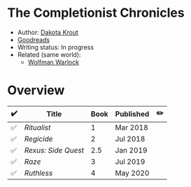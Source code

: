 # The Completionist Chronicles

- Author: [Dakota Krout](/authors.md#dakota-krout)
- [Goodreads](https://www.goodreads.com/series/229735-the-completionist-chronicles)
- Writing status: In progress
- Related (same world):
  - [Wolfman Warlock](/wolfman-warlock.md)

# Overview

| ✔️ | Title | Book | Published | ✏️ |
| - | - | - | - | - |
| ✅ | _Ritualist_ | 1 | Mar 2018 | |
| ✅ | _Regicide_ | 2 | Jul 2018 | |
| ✅ | _Rexus: Side Quest_ | 2.5 | Jan 2019 | |
| ✅ | _Raze_ | 3 | Jul 2019 | |
| ✅ | _Ruthless_ | 4 | May 2020 | |

